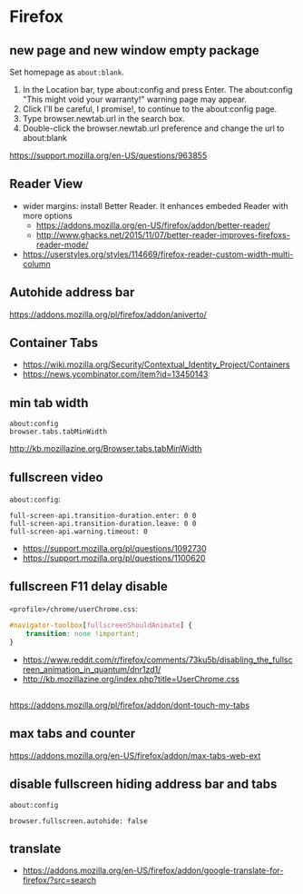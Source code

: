 # Firefox

## new page and new window empty package

Set homepage as `about:blank`.

1. In the Location bar, type about:config and press Enter. The about:config "This might void your warranty!" warning page may appear.
2. Click I'll be careful, I promise!, to continue to the about:config page.
3. Type browser.newtab.url in the search box.
4. Double-click the browser.newtab.url preference and change the url to about:blank

https://support.mozilla.org/en-US/questions/963855

## Reader View

- wider margins: install Better Reader. It enhances embeded Reader with more options
  - https://addons.mozilla.org/en-US/firefox/addon/better-reader/
  - http://www.ghacks.net/2015/11/07/better-reader-improves-firefoxs-reader-mode/
- https://userstyles.org/styles/114669/firefox-reader-custom-width-multi-column

## Autohide address bar

https://addons.mozilla.org/pl/firefox/addon/aniverto/

## Container Tabs

- https://wiki.mozilla.org/Security/Contextual_Identity_Project/Containers
- https://news.ycombinator.com/item?id=13450143

## min tab width

```
about:config
browser.tabs.tabMinWidth
```

http://kb.mozillazine.org/Browser.tabs.tabMinWidth

## fullscreen video

`about:config`:

```
full-screen-api.transition-duration.enter: 0 0
full-screen-api.transition-duration.leave: 0 0
full-screen-api.warning.timeout: 0
```

- https://support.mozilla.org/pl/questions/1092730
- https://support.mozilla.org/pl/questions/1100620

## fullscreen F11 delay disable

`<profile>/chrome/userChrome.css`:

``` css
#navigator-toolbox[fullscreenShouldAnimate] {
    transition: none !important;
}
```

- https://www.reddit.com/r/firefox/comments/73ku5b/disabling_the_fullscreen_animation_in_quantum/dnr1zd1/
- http://kb.mozillazine.org/index.php?title=UserChrome.css

##

https://addons.mozilla.org/pl/firefox/addon/dont-touch-my-tabs

## max tabs and counter

https://addons.mozilla.org/en-US/firefox/addon/max-tabs-web-ext

## disable fullscreen hiding address bar and tabs

`about:config`

`browser.fullscreen.autohide: false`

## translate

- https://addons.mozilla.org/en-US/firefox/addon/google-translate-for-firefox/?src=search
